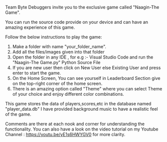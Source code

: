 Team Byte Debuggers invite you to the exclusive game called "Naagin-The Game".

You can run the source code provide on your device and can have an  amazing experience of this game.

Follow the below instructions to play the game:
1) Make a folder with name "your_folder_name".
2) Add all the files/images given into that folder
3) Open the folder in any IDE , for e.g :- Visual Studio Code and run the "Naagin-The Game.py" Python Source File
4) If you are new user then click on New User else Existing User and press enter to start the game.
5) On the Home Screen, You can see yourself in Leaderboard Section give on the top-right corner of the home screen.
6) There is an amazing option called "Theme" where you can select Theme of your choice and enjoy different color combinations.

This game stores the data of players,scores,etc in the database named "player_data.db"
I have provided background music to have a realistic feel of the game.

Comments are there at each nook and corner for understanding the functionality.
You can also have a look on the video tutorial on my Youtube Channel : https://youtu.be/yE1s6HWYGV0  for more clarity.
